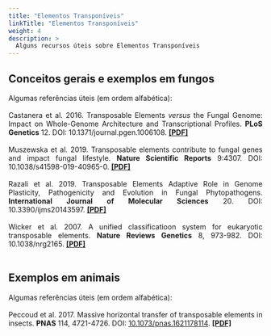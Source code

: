 ```yaml
---
title: "Elementos Transponíveis"
linkTitle: "Elementos Transponíveis"
weight: 4
description: >
  Alguns recursos úteis sobre Elementos Transponíveis
---
```


## Conceitos gerais e exemplos em fungos

<div align="justify">
Algumas referências úteis (em ordem alfabética):
<br><br>
Castanera et al. 2016.  Transposable Elements <i>versus</i> the Fungal Genome: Impact on Whole-Genome Architecture and Transcriptional Profiles. <b>PLoS Genetics</b> 12. DOI: <a href"https://doi.org/10.1371/journal.pgen.1006108">10.1371/journal.pgen.1006108</a>. <b><a href="https://journals.plos.org/plosgenetics/article/file?id=10.1371/journal.pgen.1006108&type=printable">[PDF]</a></b>
<br><br>
Muszewska et al. 2019. Transposable elements contribute to fungal genes and impact fungal lifestyle. <b>Nature Scientific Reports</b> 9:4307. DOI: <a href"https://doi.org/10.1038/s41598-019-40965-0">10.1038/s41598-019-40965-0</a>. <b><a href="https://www.nature.com/articles/s41598-019-40965-0.pdf">[PDF]</a></b>
<br><br>
Razali et al. 2019. Transposable Elements Adaptive Role in Genome Plasticity, Pathogenicity and Evolution in Fungal Phytopathogens. <b>International Journal of Molecular Sciences</b> 20. DOI: <a href"https://doi.org/10.3390/ijms20143597">10.3390/ijms20143597</a>. <b><a href="https://www.mdpi.com/1422-0067/20/14/3597/pdf">[PDF]</a></b>
<br><br>
Wicker et al. 2007. A unified classificatioon system for eukaryotic transposable elements. <b>Nature Reviews Genetics</b> 8, 973-982. DOI: <a href"https://doi.org/10.1038/nrg2165">10.1038/nrg2165</a>. <b><a href="https://www.researchgate.net/profile/Philippe-Leroy-6/publication/5861686_A_unified_classification_system_for_eukaryotic_transposbale_elments/links/0fcfd50e3122e23e3f000000/A-unified-classification-system-for-eukaryotic-transposbale-elments.pdf">[PDF]</a></b>
<br><br>
</div> 

## Exemplos em animais

<div align="justify">
Algumas referências úteis (em ordem alfabética):
<br><br>
Peccoud et al. 2017. Massive horizontal transfer of transposable elements in insects. <b>PNAS</b> 114, 4721-4726. DOI: <a href="https://doi.org/10.1073/pnas.1621178114">10.1073/pnas.1621178114</a>. <b><a href="https://www.pnas.org/content/pnas/114/18/4721.full.pdf">[PDF]</a></b>
